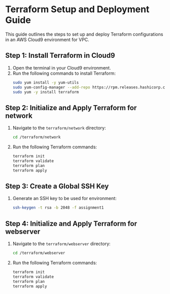 # Terraform Setup and Deployment Guide

This guide outlines the steps to set up and deploy Terraform configurations in an AWS Cloud9 environment for VPC.

## Step 1: Install Terraform in Cloud9

1. Open the terminal in your Cloud9 environment.
2. Run the following commands to install Terraform:
   ```bash
   sudo yum install -y yum-utils
   sudo yum-config-manager --add-repo https://rpm.releases.hashicorp.com/AmazonLinux/hashicorp.repo
   sudo yum -y install terraform
   ```

## Step 2: Initialize and Apply Terraform for network

1. Navigate to the `terraform/network` directory:
   ```bash
   cd /terraform/network
   ```
2. Run the following Terraform commands:
   ```bash
   terraform init
   terraform validate
   terraform plan
   terraform apply
   ```

## Step 3: Create a Global SSH Key

1. Generate an SSH key to be used for environment:
   ```bash
   ssh-keygen -t rsa -b 2048 -f assignment1
   ```

## Step 4: Initialize and Apply Terraform for webserver

1. Navigate to the `terraform/webserver` directory:
   ```bash
   cd /terraform/webserver
   ```
2. Run the following Terraform commands:
   ```bash
   terraform init
   terraform validate
   terraform plan
   terraform apply
   ```